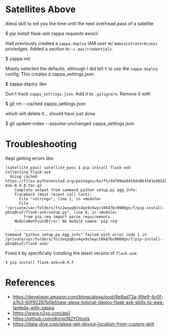 # Satellites Above
Alexa skill to tell you the time until the next overhead pass of a satellite

$ pip install flask-ask zappa requests awscli

Had previously created a `zappa-deploy` IAM user w/ `AdministratorAccess` privledges. Added a section to `~/.aws/credentials`.

$ zappa init

Mostly selected the defaults, although I did tell it to use the `zappa-deploy` config. This creates a zappa_settings.json

$ zappa deploy dev

Don't track `zappa_settings.json`. Add it to `.gitignore`. Remove it with

$ git rm --cached zappa_settings.json

which will delete it... should have just done

$ git update-index --assume-unchanged zappa_settings.json



# Troubleshooting

Kept getting errors like:

```
(satellite_pass) satellite_pass $ pip install flask-ask
Collecting flask-ask
  Using cached https://files.pythonhosted.org/packages/6a/f5/d4709ae94584a0b1541e9b52b2d25a8a1bdb6e2da9d6870f23fdd0523a30/Flask-Ask-0.9.8.tar.gz
    Complete output from command python setup.py egg_info:
    Traceback (most recent call last):
      File "<string>", line 1, in <module>
      File "/private/var/folders/fn/2wspq0zs4qx9s5wyct0k87bc0000gn/T/pip-install-pbzq0cuf/flask-ask/setup.py", line 8, in <module>
        from pip.req import parse_requirements
    ModuleNotFoundError: No module named 'pip.req'

    ----------------------------------------
Command "python setup.py egg_info" failed with error code 1 in /private/var/folders/fn/2wspq0zs4qx9s5wyct0k87bc0000gn/T/pip-install-pbzq0cuf/flask-ask/
```

Fixed it by specifically installing the latest versino of `flask-ask`:

`$ pip install flask-ask==0.9.7`


# References

* https://developer.amazon.com/blogs/alexa/post/8e8ad73a-99e9-4c0f-a7b3-60f92287b0bf/new-alexa-tutorial-deploy-flask-ask-skills-to-aws-lambda-with-zappa
* https://www.n2yo.com/api/
* https://github.com/dronir/N2YOtools
* https://data-dive.com/alexa-get-device-location-from-custom-skill
